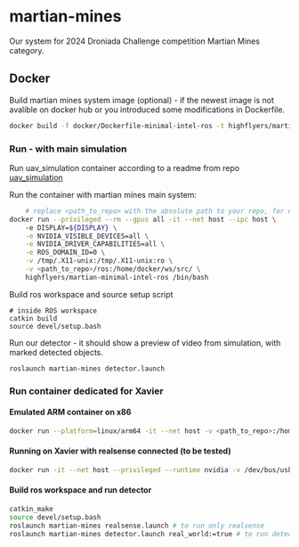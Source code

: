 # martian-mines
Our system for 2024 Droniada Challenge competition Martian Mines category.

## Docker
Build martian mines system image (optional) - if the newest image is not avalible on docker hub or you introduced some modifications in Dockerfile. 
```bash
docker build -f docker/Dockerfile-minimal-intel-ros -t highflyers/martian-minimal-intel-ros .
```
### Run - with main simulation
Run uav_simulation container according to a readme from repo [uav_simulation](https://github.com/High-Flyers/uav_simulation)

Run the container with martian mines main system:

```bash
    # replace <path_to_repo> with the absolute path to your repo, for example: /home/user/Documents/repos/martian-mines-object-detection
docker run --privileged --rm --gpus all -it --net host --ipc host \                  
    -e DISPLAY=${DISPLAY} \
    -e NVIDIA_VISIBLE_DEVICES=all \
    -e NVIDIA_DRIVER_CAPABILITIES=all \
    -e ROS_DOMAIN_ID=0 \
    -v /tmp/.X11-unix:/tmp/.X11-unix:ro \
    -v <path_to_repo>/ros:/home/docker/ws/src/ \
    highflyers/martian-minimal-intel-ros /bin/bash
```
Build ros workspace and source setup script
```
# inside ROS workspace
catkin build
source devel/setup.bash
```
Run our detector - it should show a preview of video from simulation, with marked detected objects.
```
roslaunch martian-mines detector.launch 
```

### Run container dedicated for Xavier
#### Emulated ARM container on x86

```bash
docker run --platform=linux/arm64 -it --net host -v <path_to_repo>:/home/user/ws/src/martian-mines highflyers/martian-mines-jetson:realsense
```
#### Running on Xavier with realsense connected (to be tested)
```bash
docker run -it --net host --privileged --runtime nvidia -v /dev/bus/usb/:/dev/bus/usb/ -v <path_to_repo>:/home/user/ws/src/martian-mines highflyers/martian-mines-jetson:realsense
```

#### Build ros workspace and run detector
```bash
catkin_make
source devel/setup.bash
roslaunch martian-mines realsense.launch # to run only realsense
roslaunch martian-mines detector.launch real_world:=true # to run detector with realsense
```
